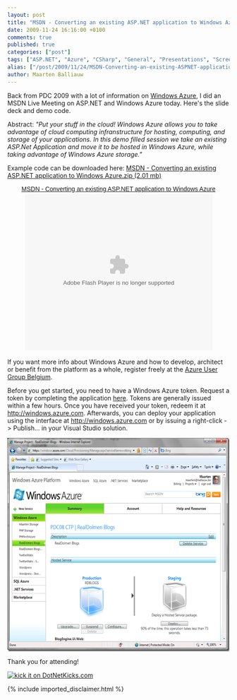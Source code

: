 ```yaml
---
layout: post
title: "MSDN - Converting an existing ASP.NET application to Windows Azure"
date: 2009-11-24 16:16:00 +0100
comments: true
published: true
categories: ["post"]
tags: ["ASP.NET", "Azure", "CSharp", "General", "Presentations", "Screencasts"]
alias: ["/post/2009/11/24/MSDN-Converting-an-existing-ASPNET-application-to-Windows-Azure.aspx", "/post/2009/11/24/msdn-converting-an-existing-aspnet-application-to-windows-azure.aspx"]
author: Maarten Balliauw
---
```

<p>Back from PDC 2009 with a lot of information on <a href="http://www.azure.com" target="_blank">Windows Azure</a>, I did an MSDN Live Meeting on ASP.NET and Windows Azure today. Here's the slide deck and demo code.</p>
<p>Abstract: <em>"Put your stuff in the cloud! Windows Azure allows you to take advantage of cloud computing infranstructure for hosting, computing, and storage of your applications. In this demo filled session we take an existing ASP.Net Application and move it to be hosted in Windows Azure, while taking advantage of Windows Azure storage."</em></p>
<p>Example code can be downloaded here: <a href="/files/2009/11/MSDN+-+Converting+an+existing+ASP.NET+application+to+Windows+Azure.zip">MSDN - Converting an existing ASP.NET application to Windows Azure.zip (2.01 mb)</a></p>
<div style="width:100%;text-align:center;" id="__ss_2574471"><a style="font:14px Helvetica,Arial,Sans-serif;display:block;margin:12px 0 3px 0;text-decoration:underline;" href="http://www.slideshare.net/maartenba/msdn-converting-an-existing-aspnet-application-to-windows-azure" title="MSDN - Converting an existing ASP.NET application to Windows Azure">MSDN - Converting an existing ASP.NET application to Windows Azure</a><object style="margin:0px" width="425" height="355"><param name="movie" value="http://static.slidesharecdn.com/swf/ssplayer2.swf?doc=msdn-convertinganexistingasp-netapplicationtowindowsazure-091124091310-phpapp02&stripped_title=msdn-converting-an-existing-aspnet-application-to-windows-azure" /><param name="allowFullScreen" value="true"/><param name="allowScriptAccess" value="always"/><embed src="http://static.slidesharecdn.com/swf/ssplayer2.swf?doc=msdn-convertinganexistingasp-netapplicationtowindowsazure-091124091310-phpapp02&stripped_title=msdn-converting-an-existing-aspnet-application-to-windows-azure" type="application/x-shockwave-flash" allowscriptaccess="always" allowfullscreen="true" width="425" height="355"></embed></object></div>
<p>If you want more info about Windows Azure and how to develop, architect or benefit from the platform as a whole, register freely at the <a href="http://www.azug.be" target="_blank">Azure User Group Belgium</a>.</p>
<p>Before you get started, you need to have a Windows Azure token. Request a token by completing the application <a href="http://go.microsoft.com/fwlink/?LinkID=129453" target="_blank">here</a>. Tokens are generally issued within a few hours. Once you have received your token, redeem it at <a href="http://windows.azure.com/">http://windows.azure.com</a>. Afterwards, you can deploy your application using the interface at <a href="http://windows.azure.com">http://windows.azure.com</a> or by issuing a right-click -&gt; Publish... in your Visual Studio solution.</p>
<p><a href="/images/image_21.png"><img style="border-bottom: 0px; border-left: 0px; margin: 5px auto; display: block; float: none; border-top: 0px; border-right: 0px" title="Windos Azure Developer Portal" src="/images/image_thumb_7.png" border="0" alt="Windos Azure Developer Portal" width="607" height="484" /></a></p>
<p>Thank you for attending!</p>
<a href="http://www.dotnetkicks.com/kick/?url=/post/2009/11/24/MSDN-Converting-an-existing-ASPNET-application-to-Windows-Azure.aspx&amp;title=MSDN - Converting an existing ASP.NET application to Windows Azure">
                    <img src="http://www.dotnetkicks.com/Services/Images/KickItImageGenerator.ashx?url=/post/2009/11/24/MSDN-Converting-an-existing-ASPNET-application-to-Windows-Azure.aspx" border="0" alt="kick it on DotNetKicks.com" />
                  </a>

{% include imported_disclaimer.html %}

